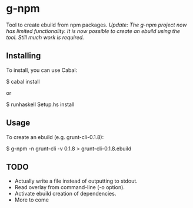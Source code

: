 g-npm
=====

Tool to create ebuild from npm packages.
*Update: The g-npm project now has limited functionality. It is now possible to create an ebuild using the tool. Still much work is required.*

Installing
----------

To install, you can use Cabal:

$ cabal install

or 

$ runhaskell Setup.hs install

Usage
-----

To create an ebuild (e.g. grunt-cli-0.1.8):

$ g-npm -n grunt-cli -v 0.1.8 > grunt-cli-0.1.8.ebuild

TODO
----

- Actually write a file instead of outputting to stdout.
- Read overlay from command-line (-o option).
- Activate ebuild creation of dependencies.
- More to come
